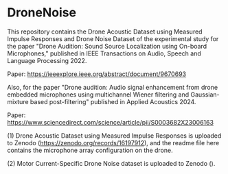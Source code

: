 # DroneNoise

This repository contains the Drone Acoustic Dataset using Measured Impulse Responses and Drone Noise Dataset of the experimental study for the paper "Drone Audition: Sound Source Localization using On-board Microphones," published in IEEE Transactions on Audio, Speech and Language Processing 2022.

Paper: https://ieeexplore.ieee.org/abstract/document/9670693

Also, for the paper "Drone audition: Audio signal enhancement from drone embedded microphones using multichannel Wiener filtering and Gaussian-mixture based post-filtering" published in Applied Acoustics 2024.

Paper: https://www.sciencedirect.com/science/article/pii/S0003682X23006163

(1) Drone Acoustic Dataset using Measured Impulse Responses is uploaded to Zenodo (https://zenodo.org/records/16197912), and the readme file here contains the microphone array configuration on the drone.

(2) Motor Current-Specific Drone Noise dataset is uploaded to Zenodo ().


